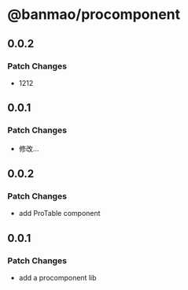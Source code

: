 # @banmao/procomponent

## 0.0.2

### Patch Changes

- 1212

## 0.0.1

### Patch Changes

- 修改...

## 0.0.2

### Patch Changes

- add ProTable component

## 0.0.1

### Patch Changes

- add a procomponent lib

